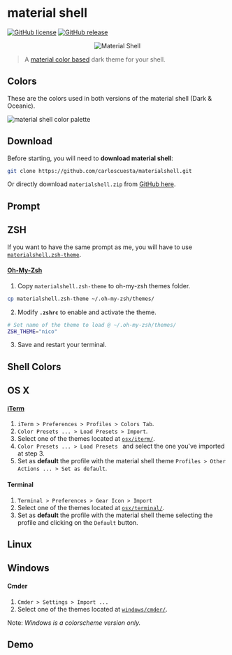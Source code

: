 # material shell

[![GitHub license](https://img.shields.io/github/license/carloscuesta/materialshell.svg?style=flat-square)](https://github.com/carloscuesta/materialshell)
[![GitHub release](https://img.shields.io/github/release/carloscuesta/materialshell.svg?style=flat-square)](https://github.com/carloscuesta/materialshell)

<p align="center">
    <img src="https://cloud.githubusercontent.com/assets/7629661/11170948/386d0da6-8be3-11e5-9617-942c14a4e441.png" alt="Material Shell">
</p>

> A [material color based](https://www.google.com/design/spec/style/color.html#color-color-palette) dark theme for your shell.  

## Colors

These are the colors used in both versions of the material shell (Dark & Oceanic).

![material shell color palette](https://cloud.githubusercontent.com/assets/7629661/11169947/1337b238-8bc6-11e5-8eaa-37d435b9ecee.png)

## Download

Before starting, you will need to **download material shell**: 

```bash
git clone https://github.com/carloscuesta/materialshell.git
```

Or directly download ```materialshell.zip``` from [GitHub here](https://github.com/carloscuesta/materialshell/archive/master.zip).

## Prompt

## ZSH

If you want to have the same prompt as me, you will have to use [```materialshell.zsh-theme```](https://github.com/carloscuesta/materialshell/tree/master/zsh/materialshell.zsh-theme).

#### [Oh-My-Zsh](http://ohmyz.sh/)

1. Copy ```materialshell.zsh-theme``` to oh-my-zsh themes folder.

```bash
cp materialshell.zsh-theme ~/.oh-my-zsh/themes/
````

2. Modify **```.zshrc```** to enable and activate the theme.

```bash
# Set name of the theme to load @ ~/.oh-my-zsh/themes/
ZSH_THEME="nico"
```

3. Save and restart your terminal.

## Shell Colors

## OS X

#### [iTerm](https://www.iterm2.com/) 

1. ```iTerm > Preferences > Profiles > Colors Tab```.
2. ```Color Presets ... > Load Presets > Import```.
3. Select one of the themes located at [```osx/iterm/```](https://github.com/carloscuesta/materialshell/tree/master/osx/iterm).
4. ```Color Presets ... > Load Presets ``` and select the one you've imported at step 3.
5. Set as **default** the profile with the material shell theme ```Profiles > Other Actions ... > Set as default```.

#### Terminal

1. ```Terminal > Preferences > Gear Icon > Import```
2. Select one of the themes located at [```osx/terminal/```](https://github.com/carloscuesta/materialshell/tree/master/osx/terminal).
3. Set as **default** the profile with the material shell theme selecting the profile and clicking on the ```Default``` button.

## Linux

## Windows

#### Cmder

1. ```Cmder > Settings > Import ... ```
2. Select one of the themes located at [```windows/cmder/```](https://github.com/carloscuesta/materialshell/tree/master/windows/cmder). 

Note: _Windows is a colorscheme version only._

## Demo
